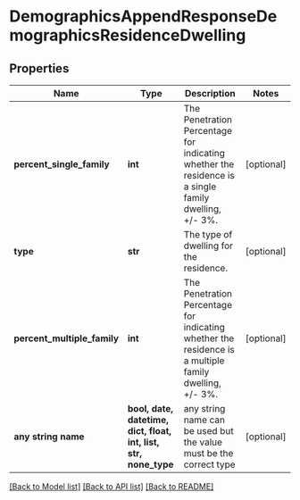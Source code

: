 # DemographicsAppendResponseDemographicsResidenceDwelling


## Properties
Name | Type | Description | Notes
------------ | ------------- | ------------- | -------------
**percent_single_family** | **int** | The Penetration Percentage for indicating whether the residence is a single family dwelling, +/- 3%. | [optional] 
**type** | **str** | The type of dwelling for the residence. | [optional] 
**percent_multiple_family** | **int** | The Penetration Percentage for indicating whether the residence is a multiple family dwelling, +/- 3%. | [optional] 
**any string name** | **bool, date, datetime, dict, float, int, list, str, none_type** | any string name can be used but the value must be the correct type | [optional]

[[Back to Model list]](../README.md#documentation-for-models) [[Back to API list]](../README.md#documentation-for-api-endpoints) [[Back to README]](../README.md)



